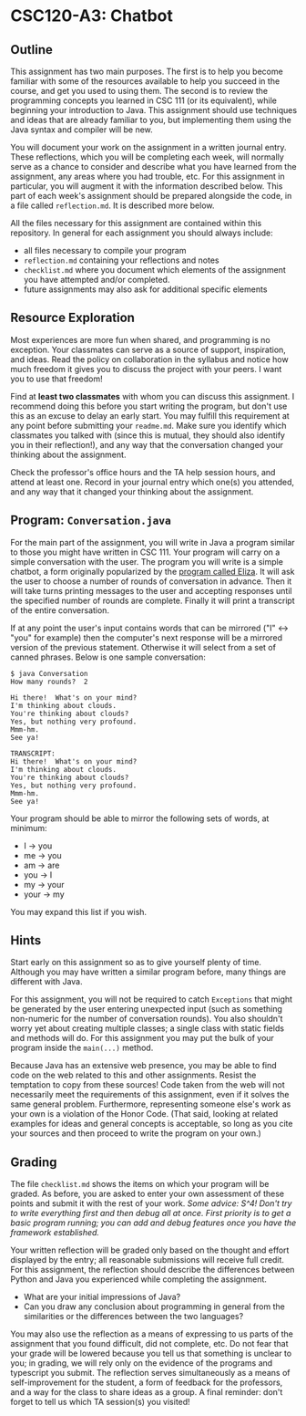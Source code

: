 # CSC120-A3: Chatbot

## Outline
This assignment has two main purposes. The first is to help you become familiar with some of the resources available to help you succeed in the course, and get you used to using them. The second is to review the programming concepts you learned in CSC 111 (or its equivalent), while beginning your introduction to Java. This assignment should use techniques and ideas that are already familiar to you, but implementing them using the Java syntax and compiler will be new.

You will document your work on the assignment in a written journal entry. These reflections, which you will be completing each week, will normally serve as a chance to consider and describe what you have learned from the assignment, any areas where you had trouble, etc. For this assignment in particular, you will augment it with the information described below. This part of each week's assignment should be prepared alongside the code, in a file called ``reflection.md``. It is described more below.

All the files necessary for this assignment are contained within this repository. In general for each assignment you should always include:
* all files necessary to compile your program
* ``reflection.md`` containing your reflections and notes
* ``checklist.md`` where you document which elements of the assignment you have attempted and/or completed.
* future assignments may also ask for additional specific elements

## Resource Exploration
Most experiences are more fun when shared, and programming is no exception. Your classmates can serve as a source of support, inspiration, and ideas. Read the policy on collaboration in the syllabus and notice how much freedom it gives you to discuss the project with your peers. I want you to use that freedom!

Find at **least two classmates** with whom you can discuss this assignment. I recommend doing this before you start writing the program, but don't use this as an excuse to delay an early start. You may fulfill this requirement at any point before submitting your ``readme.md``. Make sure you identify which classmates you talked with (since this is mutual, they should also identify you in their reflection!), and any way that the conversation changed your thinking about the assignment.

Check the professor's office hours and the TA help session hours, and attend at least one. Record in your journal entry which one(s) you attended, and any way that it changed your thinking about the assignment.

## Program: `Conversation.java`
For the main part of the assignment, you will write in Java a program similar to those you might have written in CSC 111. Your program will carry on a simple conversation with the user. The program you will write is a simple chatbot, a form originally popularized by the [program called Eliza](http://psych.fullerton.edu/mbirnbaum/psych101/eliza.htm). It will ask the user to choose a number of rounds of conversation in advance. Then it will take turns printing messages to the user and accepting responses until the specified number of rounds are complete. Finally it will print a transcript of the entire conversation.

If at any point the user's input contains words that can be mirrored ("I" <-> "you" for example) then the computer's next response will be a mirrored version of the previous statement. Otherwise it will select from a set of canned phrases. Below is one sample conversation:

```
$ java Conversation
How many rounds?  2

Hi there!  What's on your mind?
I'm thinking about clouds.
You're thinking about clouds?
Yes, but nothing very profound.
Mmm-hm.
See ya!

TRANSCRIPT:
Hi there!  What's on your mind?
I'm thinking about clouds.
You're thinking about clouds?
Yes, but nothing very profound.
Mmm-hm.
See ya!
```

Your program should be able to mirror the following sets of words, at minimum:
* I -> you
* me -> you
* am -> are
* you -> I
* my -> your
* your -> my

You may expand this list if you wish.


## Hints
Start early on this assignment so as to give yourself plenty of time. Although you may have written a similar program before, many things are different with Java.

For this assignment, you will not be required to catch `Exceptions` that might be generated by the user entering unexpected input (such as something non-numeric for the number of conversation rounds). You also shouldn't worry yet about creating multiple classes; a single class with static fields and methods will do.  For this assignment you may put the bulk of your program inside the `main(...)` method.

Because Java has an extensive web presence, you may be able to find code on the web related to this and other assignments. Resist the temptation to copy from these sources! Code taken from the web will not necessarily meet the requirements of this assignment, even if it solves the same general problem. Furthermore, representing someone else's work as your own is a violation of the Honor Code. (That said, looking at related examples for ideas and general concepts is acceptable, so long as you cite your sources and then proceed to write the program on your own.)

## Grading
The file ``checklist.md`` shows the items on which your program will be graded.  As before, you are asked to enter your own assessment of these points and submit it with the rest of your work.  _Some advice:  S^4! Don't try to write everything first and then debug all at once.  First priority is to get a basic program running; you can add and debug features once you have the framework established._

Your written reflection will be graded only based on the thought and effort displayed by the entry; all reasonable submissions will receive full credit. For this assignment, the reflection should describe the differences between Python and Java you experienced while completing the assignment. 

- What are your initial impressions of Java? 
- Can you draw any conclusion about programming in general from the similarities or the differences between the two languages? 

You may also use the reflection as a means of expressing to us parts of the assignment that you found difficult, did not complete, etc. Do not fear that your grade will be lowered because you tell us that something is unclear to you; in grading, we will rely only on the evidence of the programs and typescript you submit. The reflection serves simultaneously as a means of self-improvement for the student, a form of feedback for the professors, and a way for the class to share ideas as a group. A final reminder: don't forget to tell us which TA session(s) you visited!

